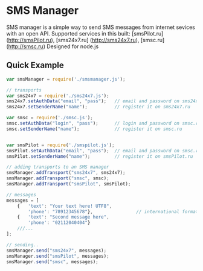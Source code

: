 # SMS Manager
SMS manager is a simple way to send SMS messages from internet sevices with an open API.
Supported services in this built: [smsPilot.ru] (http://smsPilot.ru), [sms24x7.ru] (http://sms24x7.ru), [smsc.ru] (http://smsc.ru)
Designed for node.js

## Quick Example
```javascript
var smsManager = require('./smsmanager.js');

// transports
var sms24x7 = require('./sms24x7.js');
sms24x7.setAuthData("email", "pass");   // email and password on sms24x7.ru
sms24x7.setSenderName("name");          // register it on sms24x7.ru

var smsc = require('./smsc.js');
smsc.setAuthData("login", "pass");      // login and password on smsc.ru
smsc.setSenderName("name");             // register it on smsc.ru


var smsPilot = require('./smspilot.js');
smsPilot.setAuthData("email", "pass");  // email and password on smsc.ru
smsPilot.setSenderName("name");         // register it on smsPilot.ru

// adding transports to an SMS manager
smsManager.addTransport("sms24x7", sms24x7);   
smsManager.addTransport("smsc", smsc);
smsManager.addTransport("smsPilot", smsPilot);

// messages
messages = [
    {   'text': "Your text here! UTF8", 
        'phone': "78912345678"},                // international format, example: 02112040404 (no +, whitespaces and so on)
    {   'text': "Second message here", 
        'phone': "02112040404"}
    ///...
];

// sending..
smsManager.send("sms24x7", messages);
smsManager.send("smsPilot", messages);
smsManager.send("smsc", messages);
```
